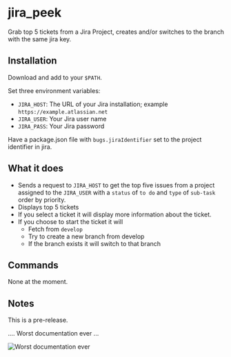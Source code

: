 # jira_peek
Grab top 5 tickets from a Jira Project, creates and/or switches to the branch with the same jira key.

## Installation
Download and add to your `$PATH`.

Set three environment variables:
- `JIRA_HOST`: The URL of your Jira installation; example `https://example.atlassian.net`
- `JIRA_USER`: Your Jira user name
- `JIRA_PASS`: Your Jira password

Have a package.json file with `bugs.jiraIdentifier` set to the project identifier in jira.

## What it does
- Sends a request to `JIRA_HOST` to get the top five issues from a project assigned to the `JIRA_USER` with a `status` of `to do` and `type` of `sub-task` order by priority.
- Displays top 5 tickets
- If you select a ticket it will display more information about the ticket.
- If you choose to start the ticket it will 
  - Fetch from `develop`
  - Try to create a new branch from develop
  - If the branch exists it will switch to that branch

## Commands
None at the moment.
  
## Notes
This is a pre-release.

.... Worst documentation ever ... 

![Worst documentation ever](https://www.giganews.com/blog/uploaded_images/image001.jpg)
